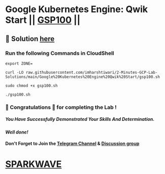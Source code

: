 # Google Kubernetes Engine: Qwik Start || [GSP100](https://www.cloudskillsboost.google/focuses/878?parent=catalog) ||

## 🔑 Solution [here](https://youtu.be/2x-bRoPzfgE)

### Run the following Commands in CloudShell
```
export ZONE=
```
```
curl -LO raw.githubusercontent.com/imharshtiwari/2-Minutes-GCP-Lab-Solutions/main/Google%20Kubernetes%20Engine%20Qwik%20Start/gsp100.sh

sudo chmod +x gsp100.sh

./gsp100.sh
```

### 🐼 Congratulations 🎉 for completing the Lab !

##### *You Have Successfully Demonstrated Your Skills And Determination.*

#### *Well done!*

#### Don't Forget to Join the [Telegram Channel](https://t.me/sparkwave.01) & [Discussion group](https://t.me/sparkwave.01chats)

# [SPARKWAVE](https://www.youtube.com/@sparkwave.01)
